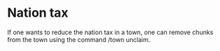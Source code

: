 # Nation tax

If one wants to reduce the nation tax in a town, one can remove chunks from the town using the command /town unclaim.
